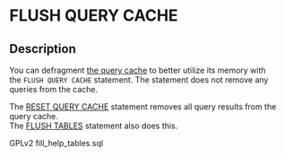 # FLUSH QUERY CACHE

## Description

You can defragment [the query cache](../../../../ha-and-performance/optimization-and-tuning/buffers-caches-and-threads/query-cache.md) to better utilize its memory with\
the `FLUSH QUERY CACHE` statement. The statement does not remove any queries from the cache.

The [RESET QUERY CACHE](../reset.md) statement removes all query results from the query cache.\
The [FLUSH TABLES](flush.md) statement also does this.

GPLv2 fill\_help\_tables.sql
